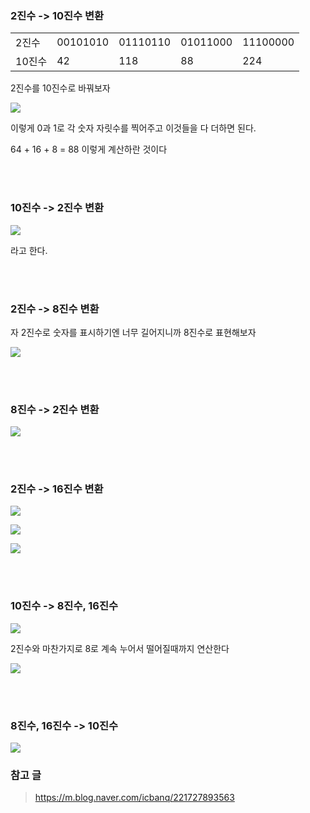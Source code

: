 ### 2진수 -> 10진수 변환

<table>
    <tr>
        <td>2진수</td>
        <td>00101010</td>
        <td>01110110</td>
        <td>01011000</td>
        <td>11100000</td>
    </tr>
    <tr>
        <td>10진수</td>
        <td>42</td>
        <td>118</td>
        <td>88</td>
        <td>224</td>
    </tr>
</table>

2진수를 10진수로 바꿔보자

![](./image/image_01.png)

이렇게 0과 1로 각 숫자 자릿수를 찍어주고 이것들을 다 더하면 된다.

64 + 16 + 8 = 88 이렇게 계산하란 것이다

<br>
<br>

### 10진수 -> 2진수 변환

![](./image/image_02.png)

라고 한다. 

<br>
<br>

### 2진수 -> 8진수 변환

자 2진수로 숫자를 표시하기엔 너무 길어지니까 8진수로 표현해보자

![](./image/image_03.png)

<br>
<br>

### 8진수 -> 2진수 변환

![](./image/image_04.png)

<br>
<br>

### 2진수 -> 16진수 변환

![](./image/image_05.png)

![](./image/image_06.png)

![](./image/image_07.png)


<br>
<br>

### 10진수 -> 8진수, 16진수

![](image/image_08.png)

2진수와 마찬가지로 8로 계속 누어서 떨어질때까지 연산한다

![](image/image_09.png)


<br>
<br>

### 8진수, 16진수 -> 10진수

![](image/image_10.png)

### 참고 글 
> https://m.blog.naver.com/icbanq/221727893563